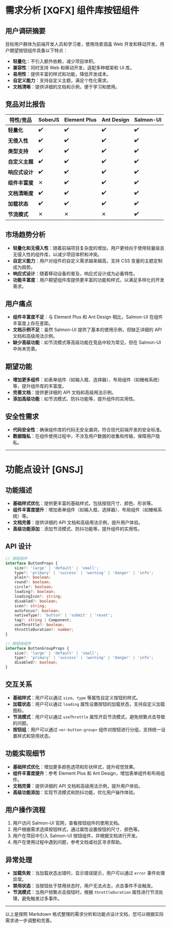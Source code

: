 # 需求分析 [XQFX] 组件库按钮组件

## 用户调研摘要

目标用户群体为前端开发人员和学习者，使用场景涵盖 Web 开发和移动开发。用户期望按钮组件具备以下特点：

-   **轻量化**：不引入额外依赖，减少项目体积。
-   **兼容性**：同时支持 Web 和移动开发，适配多种框架和 UI 库。
-   **易用性**：提供丰富的样式和功能，降低开发成本。
-   **自定义能力**：支持自定义主题，满足个性化需求。
-   **文档清晰**：提供详细的文档和示例，便于学习和使用。

## 竞品对比报告

| 特性/竞品      | SoberJS | Element Plus | Ant Design | Salmon-UI |
| -------------- | ------- | ------------ | ---------- | --------- |
| **轻量化**     | ✔️      | ✔️           | ✔️         | ✔️        |
| **无侵入性**   | ✔️      | ✔️           | ✔️         | ✔️        |
| **类型支持**   | ✔️      | ✔️           | ✔️         | ✔️        |
| **自定义主题** | ✔️      | ✔️           | ✔️         | ✔️        |
| **响应式设计** | ✔️      | ✔️           | ✔️         | ✔️        |
| **组件丰富度** | ✕       | ✔️           | ✔️         | ✔️        |
| **文档清晰度** | ✔️      | ✔️           | ✔️         | ✔️        |
| **加载状态**   | ✔️      | ✔️           | ✔️         | ✔️        |
| **节流模式**   | ✕       | ✕            | ✕          | ✔️        |

## 市场趋势分析

-   **轻量化和无侵入性**：随着前端项目复杂度的增加，用户更倾向于使用轻量级且无侵入性的组件库，以减少项目体积和冲突。
-   **自定义能力**：用户对组件的自定义需求越来越高，支持 CSS 变量的主题定制成为趋势。
-   **响应式设计**：随着移动设备的普及，响应式设计成为必备特性。
-   **功能丰富度**：用户期望组件库提供更丰富的功能和样式，以满足多样化的开发需求。

## 用户痛点

-   **组件丰富度不足**：与 Element Plus 和 Ant Design 相比，Salmon-UI 在组件丰富度上存在差距。
-   **文档示例不足**：虽然 Salmon-UI 提供了基本的使用示例，但缺乏详细的 API 文档和高级用法示例。
-   **缺少高级功能**：如节流模式等高级功能在竞品中较为常见，但在 Salmon-UI 中尚未完善。

## 期望功能

-   **增加更多组件**：如表单组件（如输入框、选择器）、布局组件（如栅格系统）等，提升组件库的丰富度。
-   **完善文档**：提供更详细的 API 文档和高级用法示例。
-   **添加高级功能**：如节流模式、防抖功能等，提升组件的实用性。

## 安全性需求

-   **代码安全性**：确保组件库的代码无安全漏洞，符合现代前端开发的安全标准。
-   **数据隐私**：在组件使用过程中，不涉及用户数据的收集和传输，保障用户隐私。

---

# 功能点设计 [GNSJ]

## 功能描述

-   **基础样式优化**：提供更丰富的基础样式，包括按钮尺寸、颜色、形状等。
-   **组件丰富度提升**：增加表单组件（如输入框、选择器）、布局组件（如栅格系统）等。
-   **文档完善**：提供详细的 API 文档和高级用法示例，提升用户体验。
-   **高级功能添加**：添加节流模式、防抖功能等，提升组件的实用性。

## API 设计

```typescript
// 按钮组件
interface ButtonProps {
	size?: 'large' | 'default' | 'small';
	type?: 'primary' | 'success' | 'warning' | 'danger' | 'info';
	plain?: boolean;
	round?: boolean;
	circle?: boolean;
	loading?: boolean;
	loadingIcon?: string;
	disabled?: boolean;
	icon?: string;
	autofocus?: boolean;
	nativeType?: 'button' | 'submit' | 'reset';
	tag?: string | Component;
	useThrottle?: boolean;
	throttleDuration?: number;
}

// 按钮组组件
interface ButtonGroupProps {
	size?: 'large' | 'default' | 'small';
	type?: 'primary' | 'success' | 'warning' | 'danger' | 'info';
	disabled?: boolean;
}
```

## 交互关系

-   **基础样式**：用户可以通过 `size`、`type` 等属性自定义按钮的样式。
-   **加载状态**：用户可以通过 `loading` 属性设置按钮的加载状态，支持自定义加载图标。
-   **节流模式**：用户可以通过 `useThrottle` 属性开启节流模式，避免频繁点击导致的问题。
-   **按钮组**：用户可以通过 `<er-button-group>` 组件对按钮进行分组，支持统一设置样式和禁用状态。

## 功能实现细节

-   **基础样式优化**：增加更多颜色选项和形状样式，提升视觉效果。
-   **组件丰富度提升**：参考 Element Plus 和 Ant Design，增加表单组件和布局组件。
-   **文档完善**：提供详细的 API 文档和高级用法示例，提升用户体验。
-   **高级功能添加**：实现节流模式和防抖功能，优化用户操作体验。

## 用户操作流程

1. 用户访问 Salmon-UI 官网，查看按钮组件的使用文档。
2. 用户根据需求选择按钮样式，通过属性设置按钮的尺寸、颜色等。
3. 用户在项目中引入 Salmon-UI 按钮组件，并根据文档进行开发。
4. 用户在使用过程中遇到问题，参考文档或社区寻求帮助。

## 异常处理

-   **加载失败**：当加载状态出错时，显示错误提示，用户可以通过 `error` 事件处理异常。
-   **禁用状态**：当按钮处于禁用状态时，用户无法点击，点击事件不会触发。
-   **节流模式**：当用户频繁点击按钮时，根据 `throttleDuration` 属性进行节流处理，避免触发过多事件。

---

以上是按照 Markdown 格式整理的需求分析和功能点设计文档，您可以根据实际需求进一步调整和完善。
